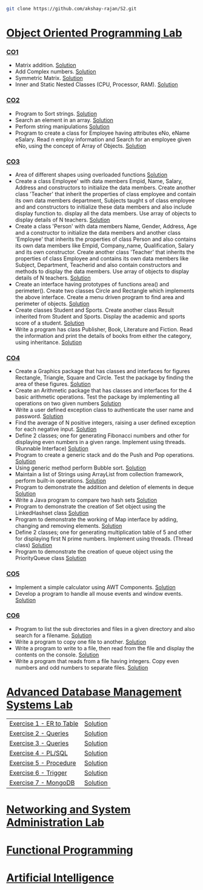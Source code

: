```bash
git clone https://github.com/akshay-rajan/S2.git
```

# [Object Oriented Programming Lab](/OOP#readme)

### [CO1](./OOP/CO1/)

- Matrix addition. [Solution](./OOP/CO1/Matrix.java)
- Add Complex numbers. [Solution](./OOP/CO1/Complex.java)
- Symmetric Matrix. [Solution](./OOP/CO1/SymmetricMatrix.java)
- Inner and Static Nested Classes (CPU, Processor, RAM). [Solution](./OOP/CO1/CPU.java)

### [CO2](./OOP/CO2/)

- Program to Sort strings. [Solution](./OOP/CO2/Sort.java)
- Search an element in an array. [Solution](./OOP/CO2/Search.java)
- Perform string manipulations [Solution](./OOP/CO2/StringManipulation.java)
- Program to create a class for Employee having attributes eNo, eName eSalary. Read n employ information and Search for an employee given eNo, using the concept of Array of Objects. [Solution](./OOP/CO2/Employee.java)

### [CO3](./OOP/CO3/)

- Area of different shapes using overloaded functions [Solution](./OOP/CO3/Area.java)
- Create a class Employee' with data members Empid, Name, Salary, Address and constructors to initialize the data members. Create another class 'Teacher' that inherit the properties of class employee and contain its own data members department, Subjects taught s of class employee and and constructors to initialize these data members and also include display function to. display all the data members. Use array of objects to display details of N teachers. [Solution](./OOP/CO3/Teacher.java)
- Create a class 'Person' with data members Name, Gender, Address, Age and a constructor to initialize the data members and another class 'Employee' that inherits the properties of class Person and also contains its own data members like Empid, Company_name, Qualification, Salary and its own constructor. Create another class 'Teacher' that inherits the properties of class Employee and contains its own data members like Subject, Department, Teacherid and also contain constructors and methods to display the data members. Use array of objects to display details of N teachers. [Solution](./OOP/CO3/Teacher2.java)
- Create an interface having prototypes of functions area() and perimeter(). Create two classes Circle and Rectangle which implements the above interface. Create a menu driven program to find area and perimeter of objects. [Solution](./OOP/CO3/Shapes.java)
- Create classes Student and Sports. Create another class Result inherited from Student and Sports. Display the academic and sports score of a student. [Solution](./OOP/CO3/Result.java)
- Write a program has class Publisher, Book, Literature and Fiction. Read the information and print the details of books from either the category, using inheritance. [Solution](./OOP/CO3/Books.java)

### [CO4](./OOP/CO4/)

- Create a Graphics package that has classes and interfaces for figures Rectangle, Triangle, Square and Circle. Test the package by finding the area of these figures. [Solution](./OOP/CO4/GraphicsPkg.java)
- Create an Arithmetic package that has classes and interfaces for the 4 basic arithmetic operations. Test the package by implementing all operations on two given numbers [Solution](./OOP/CO4/ArithmeticPkg.java)
- Write a user defined exception class to authenticate the user name and password. [Solution](./OOP/CO4/Authentication.java)
- Find the average of N positive integers, raising a user defined exception for each negative input. [Solution](./OOP/CO4/Average.java)
- Define 2 classes; one for generating Fibonacci numbers and other for displaying even numbers in a given range. Implement using threads. (Runnable Interface) [Solution](./OOP/CO4/Even.java)
- Program to create a generic stack and do the Push and Pop operations. [Solution](./OOP/CO4/GenericStack.java)
- Using generic method perform Bubble sort. [Solution](./OOP/CO4/GenericBubbleSort.java)
- Maintain a list of Strings using ArrayList from collection framework, perform built-in operations. [Solution](./OOP/CO4/ArrayLists.java)
- Program to demonstrate the addition and deletion of elements in deque [Solution](./OOP/CO4/DoubleEndedQueue.java)
- Write a Java program to compare two hash sets [Solution](./OOP/CO4/HashSets.java)
- Program to demonstrate the creation of Set object using the LinkedHashset class [Solution](./OOP/CO4/LHSet.java)
- Program to demonstrate the working of Map interface by adding, changing and removing elements. [Solution](./OOP/CO4/Maps.java)
- Define 2 classes; one for generating multiplication table of 5 and other for displaying first N prime numbers. Implement using threads. (Thread class) [Solution](./OOP/CO4/MultiplicationTable.java)
- Program to demonstrate the creation of queue object using the PriorityQueue class [Solution](./OOP/CO4/Queue.java)

### [CO5](./OOP/CO5/)

- Implement a simple calculator using AWT Components. [Solution](./OOP/CO5/Calculator.java)
- Develop a program to handle all mouse events and window events. [Solution](./OOP/CO5/Events.java) 

### [CO6](./OOP/CO6/)

- Program to list the sub directories and files in a given directory and also search for a filename. [Solution](./OOP/CO6/ListFiles.java) 
- Write a program to copy one file to another. [Solution](./OOP/CO6/CopyFiles2.java)
- Write a program to write to a file, then read from the file and display the contents on the console. [Solution](./OOP/CO6/Files.java)
- Write a program that reads from a file having integers. Copy even numbers and odd numbers to separate files. [Solution](./OOP/CO6/Numbers.java)


# [Advanced Database Management Systems Lab](/ADBMS#readme)

<table>
    <tr>
        <td><a href="./ADBMS/QUESTIONS.md#exercise-1---er-to-table">Exercise 1 - ER to Table</a></td>
        <td><a href="./ADBMS/exercise1.sql">Solution</a></td>
    </tr>
    <tr>
        <td><a href="./ADBMS/QUESTIONS.md#exercise-2---queries">Exercise 2 - Queries</a></td>
        <td><a href="./ADBMS/exercise2.sql">Solution</a></td>
    </tr>
    <tr>
        <td><a href="./ADBMS/QUESTIONS.md#exercise-3---queries">Exercise 3 - Queries</a></td>
        <td><a href="./ADBMS/exercise3.sql">Solution</a></td>
    </tr>
    <tr>
        <td><a href="./ADBMS/QUESTIONS.md#exercise-4---plsql">Exercise 4 - PL/SQL</a></td>
        <td><a href="./ADBMS/exercise4pl.sql">Solution</a></td>
    </tr>
    <tr>
        <td><a href="./ADBMS/QUESTIONS.md#exercise-5---procedure">Exercise 5 - Procedure</a></td>
        <td><a href="./ADBMS/exercise5.sql">Solution</a></td>
    </tr>
    <tr>
        <td><a href="./ADBMS/QUESTIONS.md#exercise-6---trigger">Exercise 6 - Trigger</a></td>
        <td><a href="./ADBMS/exercise6.sql">Solution</a></td>
    </tr>
    <tr>
        <td><a href="./ADBMS/QUESTIONS.md#exercise-7---mongodb">Exercise 7 - MongoDB</a></td>
        <td><a href="./ADBMS/exercise7.ipynb">Solution</a></td>
    </tr>
</table>


# [Networking and System Administration Lab](/NSA#readme)


# [Functional Programming](/FP#readme)


# [Artificial Intelligence](/AI#readme)


